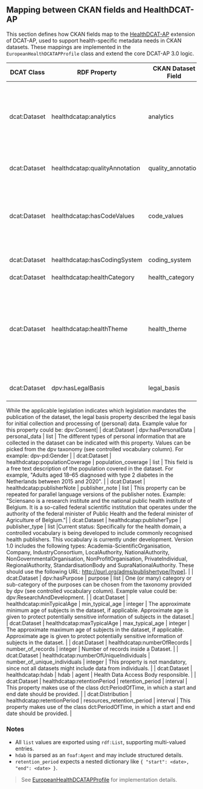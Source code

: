 ## Mapping between CKAN fields and HealthDCAT-AP

This section defines how CKAN fields map to the [HealthDCAT-AP](http://healthdataportal.eu/ns/health#) extension of DCAT-AP, used to support health-specific metadata needs in CKAN datasets. These mappings are implemented in the `EuropeanHealthDCATAPProfile` class and extend the core DCAT-AP 3.0 logic.

| DCAT Class     | RDF Property                           | CKAN Dataset Field                  | Stored as | Notes |
|----------------|----------------------------------------|-------------------------------------|-----------|-------|
| dcat:Dataset   | healthdcatap:analytics                 | analytics                           | list      | Publishers are encouraged to provide URLs pointing to document repositories where users can access or request associated resources such as technical reports of the dataset, quality measurements, usability indicators,... Note that HealthDCAT-AP mentions also API endpoints or analytics services, but these would not be Distriutions but rather DatasetServices. |
| dcat:Dataset   | healthdcatap:qualityAnnotation         | quality_annotation                  | list      | This field allows annotations or notes about the quality of the dataset, such as data completeness, known issues, or validation methods. |
| dcat:Dataset   | healthdcatap:hasCodeValues             | code_values                         | list      | Inside this property, you can provide the coding system of the dataset in the form of wikidata URI (example: https://www.wikidata.org/entity/P494 for ICD-10 ID) and the URI of the value that describes the dataset (example: https://icd.who.int/browse10/2019/en#/Y59.0 for viral vaccines) |
| dcat:Dataset   | healthdcatap:hasCodingSystem           | coding_system                       | list      | This property provides informatio on which coding systems are in use inside your dataset. For this, wikidata URIs must be used.|
| dcat:Dataset   | healthdcatap:healthCategory            | health_category                     | list      | Health-specific category values. |
| dcat:Dataset   | healthdcatap:healthTheme               | health_theme                        | list      | This property is a structured way to tag the dataset with different health themes. This could include, for example, the specific disease the dataset is about. More details can be provided, if desirable, in the keywords property. Current status: the HealthDCAT-AP working group is currently exploring is other sources (ontologies, thesauri) can be used for this, next to Wikidata. To access Wikidata, click on the link in the controlled vocabulary column and search for your desired theme there. |
| dcat:Dataset   | dpv:hasLegalBasis                      | legal_basis                         | list      | The legal basis can be provided as a value from the dpv taxonomy (see Controlled vocabulary column).
While the applicable legislation indicates which legislation mandates the publication of the dataset, the legal basis property described the legal basis for initial collection and processing of (personal) data.
Example value for this property could be: dpv:Consent|
| dcat:Dataset   | dpv:hasPersonalData                    | personal_data                       | list      | The different types of personal information that are collected in the dataset can be indicated with this property. Values can be picked from the dpv taxonomy (see controlled vocabulary column).
For example: dpv-pd:Gender |
| dcat:Dataset   | healthdcatap:populationCoverage        | population_coverage                 | list      | This field is a free text description of the population covered in the dataset. For example, "Adults aged 18–65 diagnosed with type 2 diabetes in the Netherlands between 2015 and 2020". |
| dcat:Dataset   | healthdcatap:publisherNote             | publisher_note                      | list      | This property can be repeated for parallel language versions of the publisher notes. Example: "Sciensano is a research institute and the national public health institute of Belgium. It is a so-called federal scientific institution that operates under the authority of the federal minister of Public Health and the federal minister of Agriculture of Belgium."|
| dcat:Dataset   | healthdcatap:publisherType             | publisher_type                      | list      |Current status: Specifically for the health domain, a controlled vocabulary is being developed to include commonly recognised health publishers. This vocabulary is currently under development. Version 1.0 includes the following types: Academia-ScientificOrganisation, Company, IndustryConsortium, LocalAuthority, NationalAuthority, NonGovernmentalOrganisation, NonProfitOrganisation, PrivateIndividual, RegionalAuthority, StandardisationBody and SupraNationalAuthority. These should use the following URL: http://purl.org/adms/publishertype/[type]. |
| dcat:Dataset   | dpv:hasPurpose                         | purpose                             | list      | One (or many) category or sub-category of the purposes can be chosen from the taxonomy provided by dpv (see controlled vocabulary column).
Example value could be: dpv:ResearchAndDevelopment. |
| dcat:Dataset   | healthdcatap:minTypicalAge             | min_typical_age                     | integer   | The approximate minimum age of subjects in the dataset, if applicable. Approximate age is given to protect potentially sensitive information of subjects in the dataset.|
| dcat:Dataset   | healthdcatap:maxTypicalAge             | max_typical_age                     | integer   | The approximate maximum age of subjects in the dataset, if applicable. Approximate age is given to protect potentially sensitive information of subjects in the dataset. |
| dcat:Dataset   | healthdcatap:numberOfRecords           | number_of_records                   | integer   | Number of records inside a Dataset. |
| dcat:Dataset   | healthdcatap:numberOfUniqueIndividuals | number_of_unique_individuals       | integer   | This property is not mandatory, since not all datasets might include data from individuals. |
| dcat:Dataset   | healthdcatap:hdab                      | hdab                                | agent     | Health Data Access Body responsible. |
| dcat:Dataset   | healthdcatap:retentionPeriod           | retention_period                    | interval  | This property makes use of the class dct:PeriodOfTime, in which a start and end date should be provided. |
| dcat:Distribution | healthdcatap:retentionPeriod     | resources_retention_period       | interval  | This property makes use of the class dct:PeriodOfTime, in which a start and end date should be provided. |

### Notes

- All `list` values are exported using `rdf:List`, supporting multi-valued entries.
- `hdab` is parsed as an `foaf:Agent` and may include structured details.
- `retention_period` expects a nested dictionary like `{ "start": <date>, "end": <date> }`.

> See [EuropeanHealthDCATAPProfile](../ckanext/dcat/profiles/euro_health_dcat_ap.py) for implementation details.

